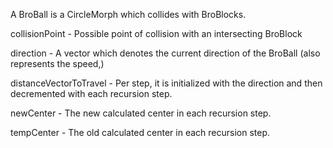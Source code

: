 A BroBall is a CircleMorph which collides with BroBlocks.

collisionPoint
	- Possible point of collision with an intersecting BroBlock

direction
	- A vector which denotes the current direction of the BroBall (also represents the speed,)

distanceVectorToTravel
	- Per step, it is initialized with the direction and then decremented with each recursion step.

newCenter
	- The new calculated center in each recursion step.

tempCenter
	- The old calculated center in each recursion step.
